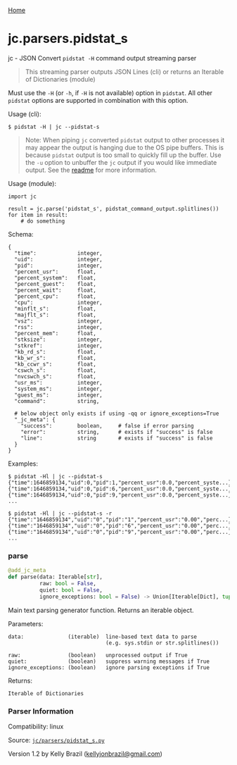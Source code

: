 [Home](https://kellyjonbrazil.github.io/jc/)
<a id="jc.parsers.pidstat_s"></a>

# jc.parsers.pidstat\_s

jc - JSON Convert `pidstat -H` command output streaming parser

> This streaming parser outputs JSON Lines (cli) or returns an Iterable of
> Dictionaries (module)

Must use the `-H` (or `-h`, if `-H` is not available) option in `pidstat`.
All other `pidstat` options are supported in combination with this option.

Usage (cli):

    $ pidstat -H | jc --pidstat-s

> Note: When piping `jc` converted `pidstat` output to other processes it
> may appear the output is hanging due to the OS pipe buffers. This is
> because `pidstat` output is too small to quickly fill up the buffer. Use
> the `-u` option to unbuffer the `jc` output if you would like immediate
> output. See the [readme](https://github.com/kellyjonbrazil/jc/tree/master#unbuffering-output)
> for more information.

Usage (module):

    import jc

    result = jc.parse('pidstat_s', pidstat_command_output.splitlines())
    for item in result:
        # do something

Schema:

    {
      "time":             integer,
      "uid":              integer,
      "pid":              integer,
      "percent_usr":      float,
      "percent_system":   float,
      "percent_guest":    float,
      "percent_wait":     float,
      "percent_cpu":      float,
      "cpu":              integer,
      "minflt_s":         float,
      "majflt_s":         float,
      "vsz":              integer,
      "rss":              integer,
      "percent_mem":      float,
      "stksize":          integer,
      "stkref":           integer,
      "kb_rd_s":          float,
      "kb_wr_s":          float,
      "kb_ccwr_s":        float,
      "cswch_s":          float,
      "nvcswch_s":        float,
      "usr_ms":           integer,
      "system_ms":        integer,
      "guest_ms":         integer,
      "command":          string,

      # below object only exists if using -qq or ignore_exceptions=True
      "_jc_meta": {
        "success":        boolean,     # false if error parsing
        "error":          string,      # exists if "success" is false
        "line":           string       # exists if "success" is false
      }
    }

Examples:

    $ pidstat -Hl | jc --pidstat-s
    {"time":1646859134,"uid":0,"pid":1,"percent_usr":0.0,"percent_syste...}
    {"time":1646859134,"uid":0,"pid":6,"percent_usr":0.0,"percent_syste...}
    {"time":1646859134,"uid":0,"pid":9,"percent_usr":0.0,"percent_syste...}
    ...

    $ pidstat -Hl | jc --pidstat-s -r
    {"time":"1646859134","uid":"0","pid":"1","percent_usr":"0.00","perc...}
    {"time":"1646859134","uid":"0","pid":"6","percent_usr":"0.00","perc...}
    {"time":"1646859134","uid":"0","pid":"9","percent_usr":"0.00","perc...}
    ...

<a id="jc.parsers.pidstat_s.parse"></a>

### parse

```python
@add_jc_meta
def parse(data: Iterable[str],
          raw: bool = False,
          quiet: bool = False,
          ignore_exceptions: bool = False) -> Union[Iterable[Dict], tuple]
```

Main text parsing generator function. Returns an iterable object.

Parameters:

    data:              (iterable)  line-based text data to parse
                                   (e.g. sys.stdin or str.splitlines())

    raw:               (boolean)   unprocessed output if True
    quiet:             (boolean)   suppress warning messages if True
    ignore_exceptions: (boolean)   ignore parsing exceptions if True

Returns:

    Iterable of Dictionaries

### Parser Information
Compatibility:  linux

Source: [`jc/parsers/pidstat_s.py`](https://github.com/kellyjonbrazil/jc/blob/master/jc/parsers/pidstat_s.py)

Version 1.2 by Kelly Brazil (kellyjonbrazil@gmail.com)
